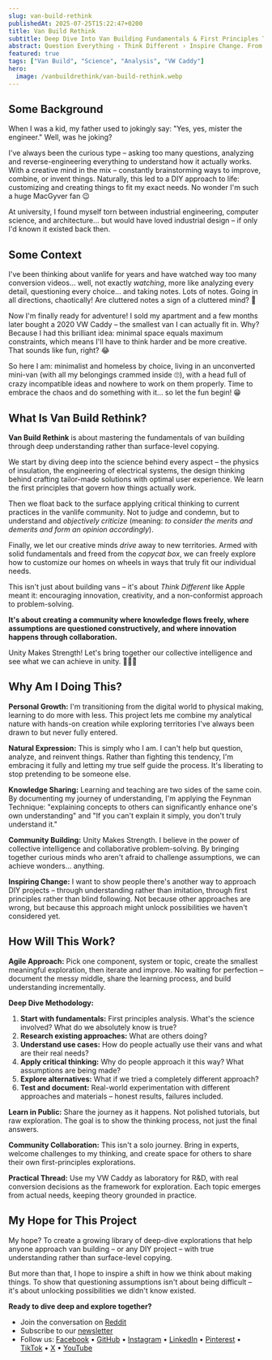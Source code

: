 ```yaml
---
slug: van-build-rethink
publishedAt: 2025-07-25T15:22:47+0200
title: Van Build Rethink
subtitle: Deep Dive Into Van Building Fundamentals & First Principles Thinking
abstract: Question Everything › Think Different › Inspire Change. From first principles analysis to hands-on experimentation, this project documents the journey of understanding rather than copying. Join us for collective intelligence and collaborative problem-solving.
featured: true
tags: ["Van Build", "Science", "Analysis", "VW Caddy"]
hero:
  image: /vanbuildrethink/van-build-rethink.webp
---
```



## Some Background

When I was a kid, my father used to jokingly say: "Yes, yes, mister the engineer." Well, was he joking?

I've always been the curious type – asking too many questions, analyzing and reverse-engineering everything to understand how it actually works. With a creative mind in the mix – constantly brainstorming ways to improve, combine, or invent things. Naturally, this led to a DIY approach to life: customizing and creating things to fit my exact needs. No wonder I'm such a huge MacGyver fan 😉

At university, I found myself torn between industrial engineering, computer science, and architecture… but would have loved industrial design – if only I'd known it existed back then.


## Some Context

I've been thinking about vanlife for years and have watched way too many conversion videos… well, not exactly _watching_, more like analyzing every detail, questioning every choice… and taking notes. Lots of notes. Going in all directions, chaotically! Are cluttered notes a sign of a cluttered mind? 🤯

Now I'm finally ready for adventure! I sold my apartment and a few months later bought a 2020 VW Caddy – the smallest van I can actually fit in. Why? Because I had this brilliant idea: minimal space equals maximum constraints, which means I'll have to think harder and be more creative. That sounds like fun, right? 😂

So here I am: minimalist and homeless by choice, living in an unconverted mini-van (with all my belongings crammed inside 🙄), with a head full of crazy incompatible ideas and nowhere to work on them properly. Time to embrace the chaos and do something with it… so let the fun begin! 😁


## What Is Van Build Rethink?

**Van Build Rethink** is about mastering the fundamentals of van building through deep understanding rather than surface-level copying.

We start by diving deep into the science behind every aspect – the physics of insulation, the engineering of electrical systems, the design thinking behind crafting tailor-made solutions with optimal user experience. We learn the first principles that govern how things actually work.

Then we float back to the surface applying critical thinking to current practices in the vanlife community. Not to judge and condemn, but to understand and _objectively criticize_ (meaning: _to consider the merits and demerits and form an opinion accordingly_).

Finally, we let our creative minds _drive_ away to new territories. Armed with solid fundamentals and freed from the _copycat box_, we can freely explore how to customize our homes on wheels in ways that truly fit our individual needs.

This isn't just about building vans – it's about _Think Different_ like Apple meant it: encouraging innovation, creativity, and a non-conformist approach to problem-solving.

**It's about creating a community where knowledge flows freely, where assumptions are questioned constructively, and where innovation happens through collaboration.**

Unity Makes Strength! Let's bring together our collective intelligence and see what we can achieve in unity. 🤝🧠💪


## Why Am I Doing This?

**Personal Growth:** I'm transitioning from the digital world to physical making, learning to do more with less. This project lets me combine my analytical nature with hands-on creation while exploring territories I've always been drawn to but never fully entered.

**Natural Expression:** This is simply who I am. I can't help but question, analyze, and reinvent things. Rather than fighting this tendency, I'm embracing it fully and letting my true self guide the process. It's liberating to stop pretending to be someone else.

**Knowledge Sharing:** Learning and teaching are two sides of the same coin. By documenting my journey of understanding, I'm applying the Feynman Technique: "explaining concepts to others can significantly enhance one's own understanding" and "If you can't explain it simply, you don't truly understand it."

**Community Building:** Unity Makes Strength. I believe in the power of collective intelligence and collaborative problem-solving. By bringing together curious minds who aren't afraid to challenge assumptions, we can achieve wonders… anything.

**Inspiring Change:** I want to show people there's another way to approach DIY projects – through understanding rather than imitation, through first principles rather than blind following. Not because other approaches are wrong, but because this approach might unlock possibilities we haven't considered yet.


## How Will This Work?

**Agile Approach:** Pick one component, system or topic, create the smallest meaningful exploration, then iterate and improve. No waiting for perfection – document the messy middle, share the learning process, and build understanding incrementally.

**Deep Dive Methodology:**

1. **Start with fundamentals:** First principles analysis. What's the science involved? What do we absolutely know is true?
2. **Research existing approaches:** What are others doing?
3. **Understand use cases:** How do people actually use their vans and what are their real needs?
4. **Apply critical thinking:** Why do people approach it this way? What assumptions are being made?
5. **Explore alternatives:** What if we tried a completely different approach?
6. **Test and document:** Real-world experimentation with different approaches and materials – honest results, failures included.

**Learn in Public:** Share the journey as it happens. Not polished tutorials, but raw exploration. The goal is to show the thinking process, not just the final answers.

**Community Collaboration:** This isn't a solo journey. Bring in experts, welcome challenges to my thinking, and create space for others to share their own first-principles explorations.

**Practical Thread:** Use my VW Caddy as laboratory for R&D, with real conversion decisions as the framework for exploration. Each topic emerges from actual needs, keeping theory grounded in practice.


## My Hope for This Project

My hope? To create a growing library of deep-dive explorations that help anyone approach van building – or any DIY project – with true understanding rather than surface-level copying.

But more than that, I hope to inspire a shift in how we think about making things. To show that questioning assumptions isn't about being difficult – it's about unlocking possibilities we didn't know existed.

**Ready to dive deep and explore together?**

- Join the conversation on [Reddit](https://www.reddit.com/r/VanBuildRethink/)
- Subscribe to our [newsletter](https://vanbuildrethink.kit.com/)
- Follow us:
  [Facebook](https://www.facebook.com/vanbuildrethink/) • 
  [GitHub](https://github.com/VanBuildRethink) • 
  [Instagram](https://www.instagram.com/vanbuildrethink/) • 
  [LinkedIn](https://www.linkedin.com/company/vanbuildrethink/) • 
  [Pinterest](https://www.pinterest.com/vanbuildrethink/) • 
  [TikTok](https://www.tiktok.com/@vanbuildrethink) • 
  [X](https://x.com/vanbuildrethink) • 
  [YouTube](https://www.youtube.com/@VanBuildRethink)
